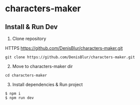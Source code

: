 # characters-maker

## Install & Run Dev
1. Clone repository
   
HTTPS https://github.com/DenisBlur/characters-maker.git
```
git clone https://github.com/DenisBlur/characters-maker.git
```

2. Move to characters-maker dir

```
cd characters-maker
```

3. Install dependencies & Run project

```
$ npm i
$ npm run dev
```
